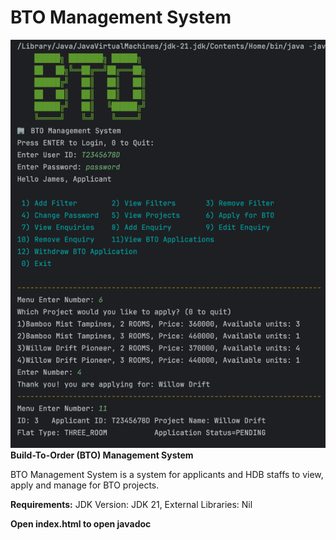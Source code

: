 # BTO Management System
![img_1.png](photos/img_1.png)
**Build-To-Order (BTO) Management System**

BTO Management System is a system for applicants and HDB staffs to view,
apply and manage for BTO projects.

**Requirements:**
JDK Version: JDK 21, External Libraries: Nil

**Open index.html to open javadoc**

